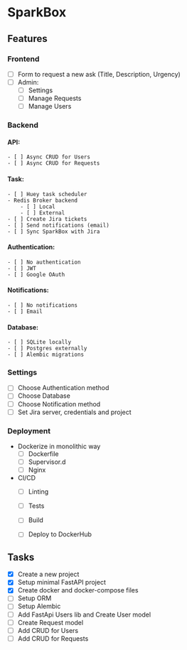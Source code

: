 # SparkBox

## Features
### Frontend
- [ ] Form to request a new ask (Title, Description, Urgency)
- [ ] Admin:
    - [ ] Settings
    - [ ] Manage Requests
    - [ ] Manage Users
### Backend
#### API:
    - [ ] Async CRUD for Users
    - [ ] Async CRUD for Requests
#### Task:
    - [ ] Huey task scheduler
    - Redis Broker backend
        - [ ] Local
        - [ ] External
    - [ ] Create Jira tickets
    - [ ] Send notifications (email)
    - [ ] Sync SparkBox with Jira
#### Authentication:
    - [ ] No authentication
    - [ ] JWT
    - [ ] Google OAuth
#### Notifications:
    - [ ] No notifications
    - [ ] Email
#### Database:
    - [ ] SQLite locally
    - [ ] Postgres externally
    - [ ] Alembic migrations
### Settings
- [ ] Choose Authentication method
- [ ] Choose Database
- [ ] Choose Notification method
- [ ] Set Jira server, credentials and project
### Deployment
- Dockerize in monolithic way
    - [ ] Dockerfile
    - [ ] Supervisor.d
    - [ ] Nginx
- CI/CD
    - [ ] Linting
    - [ ] Tests
    - [ ] Build
    - [ ] Deploy to DockerHub


## Tasks
- [X] Create a new project
- [X] Setup minimal FastAPI project
- [X] Create docker and docker-compose files
- [ ] Setup ORM
- [ ] Setup Alembic
- [ ] Add FastApi Users lib and Create User model
- [ ] Create Request model
- [ ] Add CRUD for Users
- [ ] Add CRUD for Requests
